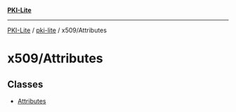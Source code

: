 [**PKI-Lite**](../../../README.md)

---

[PKI-Lite](../../../README.md) / [pki-lite](../../README.md) / x509/Attributes

# x509/Attributes

## Classes

- [Attributes](classes/Attributes.md)
